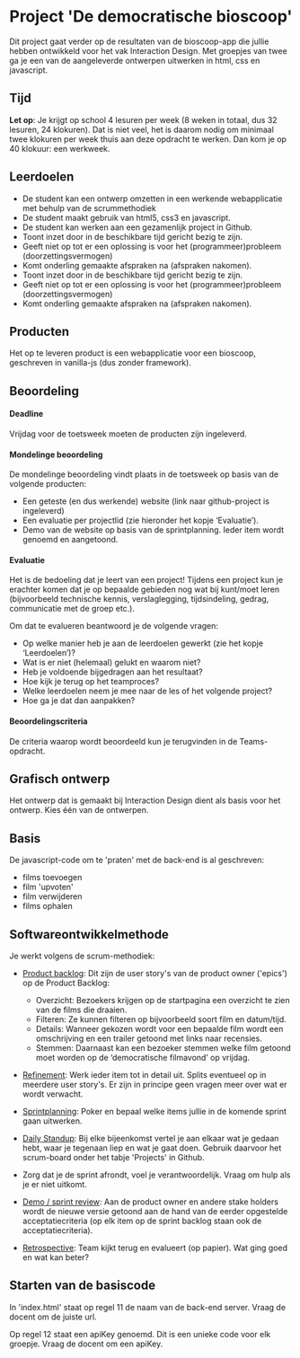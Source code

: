 # Project 'De democratische bioscoop'
Dit project gaat verder op de resultaten van de bioscoop-app die jullie hebben ontwikkeld voor het vak Interaction Design.
Met groepjes van twee ga je een van de aangeleverde ontwerpen uitwerken in html, css en javascript.

## Tijd
**Let op**: Je krijgt op school 4 lesuren per week (8 weken in totaal, dus 32 lesuren, 24 klokuren). Dat is niet veel, het is daarom nodig om minimaal twee klokuren per week  thuis aan deze opdracht te werken. Dan kom je op 40 klokuur: een werkweek.

## Leerdoelen
* De student kan een ontwerp omzetten in een werkende webapplicatie met behulp van de scrummethodiek
* De student maakt gebruik van html5, css3 en javascript.
* De student kan werken aan een gezamenlijk project in Github.
* Toont inzet door in de beschikbare tijd gericht bezig te zijn.
* Geeft niet op tot er een oplossing is voor het (programmeer)probleem (doorzettingsvermogen)
* Komt onderling gemaakte afspraken na (afspraken nakomen).
* Toont inzet door in de beschikbare tijd gericht bezig te zijn.
* Geeft niet op tot er een oplossing is voor het (programmeer)probleem (doorzettingsvermogen)
* Komt onderling gemaakte afspraken na (afspraken nakomen).

## Producten
Het op te leveren product is een webapplicatie voor een bioscoop, geschreven in vanilla-js (dus zonder framework).

## Beoordeling
#### Deadline
Vrijdag voor de toetsweek moeten de producten zijn ingeleverd.

#### Mondelinge beoordeling
De mondelinge beoordeling vindt plaats in de toetsweek op basis van de volgende producten:
* Een geteste (en dus werkende) website (link naar github-project is ingeleverd)
* Een evaluatie per projectlid (zie hieronder het kopje ‘Evaluatie’).
* Demo van de website op basis van de sprintplanning. Ieder item wordt genoemd en aangetoond.

#### Evaluatie
Het is de bedoeling dat je leert van een project! Tijdens een project kun je erachter komen dat je op bepaalde gebieden nog wat bij kunt/moet leren (bijvoorbeeld technische kennis, verslaglegging, tijdsindeling, gedrag, communicatie met de groep etc.).

Om dat te evalueren beantwoord je de volgende vragen:
* Op welke manier heb je aan de leerdoelen gewerkt (zie het kopje ‘Leerdoelen’)?
* Wat is er niet (helemaal) gelukt en waarom niet?
* Heb je voldoende bijgedragen aan het resultaat?
* Hoe kijk je terug op het teamproces?
* Welke leerdoelen neem je mee naar de les of het volgende project?
* Hoe ga je dat dan aanpakken?

#### Beoordelingscriteria
De criteria waarop wordt beoordeeld kun je terugvinden in de Teams-opdracht.

## Grafisch ontwerp
Het ontwerp dat is gemaakt bij Interaction Design dient als basis voor het ontwerp.
Kies één van de ontwerpen.

## Basis
De javascript-code om te 'praten' met de back-end is al geschreven:
* films toevoegen
* film 'upvoten'
* film verwijderen
* films ophalen 

## Softwareontwikkelmethode
Je werkt volgens de scrum-methodiek:
* <u>Product backlog</u>: Dit zijn de user story's van de product owner ('epics') op de Product Backlog:
    * Overzicht: Bezoekers krijgen op de startpagina een overzicht te zien van de films die draaien.
    * Filteren: Ze kunnen filteren op bijvoorbeeld soort film en datum/tijd.
    * Details: Wanneer gekozen wordt voor een bepaalde film wordt een omschrijving en een trailer getoond met links naar recensies.
    * Stemmen: Daarnaast kan een bezoeker stemmen welke film getoond moet worden op de ‘democratische filmavond’ op vrijdag.

* <u>Refinement</u>: Werk ieder item tot in detail uit. Splits eventueel op in meerdere user story's. Er zijn in principe geen vragen meer over wat er wordt verwacht.
* <u>Sprintplanning</u>: Poker en bepaal welke items jullie in de komende sprint gaan uitwerken.
* <u>Daily Standup</u>: Bij elke bijeenkomst vertel je aan elkaar wat je gedaan hebt, waar je tegenaan liep en wat je gaat doen. Gebruik daarvoor het scrum-board onder het tabje 'Projects' in Github.
* Zorg dat je de sprint afrondt, voel je verantwoordelijk. Vraag om hulp als je er niet uitkomt.
* <u>Demo / sprint review</u>: Aan de product owner en andere stake holders wordt de nieuwe versie getoond aan de hand van de eerder opgestelde acceptatiecriteria (op elk item op de sprint backlog staan ook de acceptatiecriteria).
* <u>Retrospective</u>: Team kijkt terug en evalueert (op papier). Wat ging goed en wat kan beter?

## Starten van de basiscode
In 'index.html' staat op regel 11 de naam van de back-end server. 
Vraag de docent om de juiste url.

Op regel 12 staat een apiKey genoemd. Dit is een unieke code voor elk groepje.
Vraag de docent om een apiKey.

